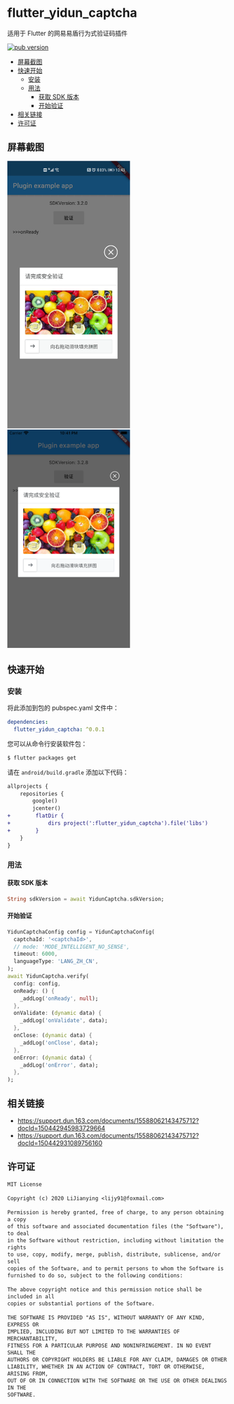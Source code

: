 # flutter_yidun_captcha

适用于 Flutter 的网易易盾行为式验证码插件

[![pub version][pub-image]][pub-url]

[pub-image]: https://img.shields.io/pub/v/flutter_yidun_captcha.svg
[pub-url]: https://pub.dev/packages/flutter_yidun_captcha

<!-- START doctoc generated TOC please keep comment here to allow auto update -->
<!-- DON'T EDIT THIS SECTION, INSTEAD RE-RUN doctoc TO UPDATE -->

- [屏幕截图](#%E5%B1%8F%E5%B9%95%E6%88%AA%E5%9B%BE)
- [快速开始](#%E5%BF%AB%E9%80%9F%E5%BC%80%E5%A7%8B)
  - [安装](#%E5%AE%89%E8%A3%85)
  - [用法](#%E7%94%A8%E6%B3%95)
    - [获取 SDK 版本](#%E8%8E%B7%E5%8F%96-sdk-%E7%89%88%E6%9C%AC)
    - [开始验证](#%E5%BC%80%E5%A7%8B%E9%AA%8C%E8%AF%81)
- [相关链接](#%E7%9B%B8%E5%85%B3%E9%93%BE%E6%8E%A5)
- [许可证](#%E8%AE%B8%E5%8F%AF%E8%AF%81)

<!-- END doctoc generated TOC please keep comment here to allow auto update -->

## 屏幕截图

<div>
  <img src='./screenshots/flutter_yidun_captcha-android.png' width=280>
  <img src='./screenshots/flutter_yidun_captcha-ios.png' width=280>
</div>

## 快速开始

### 安装

将此添加到包的 pubspec.yaml 文件中：

```yaml
dependencies:
  flutter_yidun_captcha: ^0.0.1
```

您可以从命令行安装软件包：

```bash
$ flutter packages get
```

请在 `android/build.gradle` 添加以下代码：

```diff
allprojects {
    repositories {
        google()
        jcenter()
+        flatDir {
+            dirs project(':flutter_yidun_captcha').file('libs')
+        }
    }
}
```

### 用法

#### 获取 SDK 版本

```dart
String sdkVersion = await YidunCaptcha.sdkVersion;
```

#### 开始验证

```dart
YidunCaptchaConfig config = YidunCaptchaConfig(
  captchaId: '<captchaId>',
  // mode: 'MODE_INTELLIGENT_NO_SENSE',
  timeout: 6000,
  languageType: 'LANG_ZH_CN',
);
await YidunCaptcha.verify(
  config: config,
  onReady: () {
    _addLog('onReady', null);
  },
  onValidate: (dynamic data) {
    _addLog('onValidate', data);
  },
  onClose: (dynamic data) {
    _addLog('onClose', data);
  },
  onError: (dynamic data) {
    _addLog('onError', data);
  },
);
```

## 相关链接

- https://support.dun.163.com/documents/15588062143475712?docId=150442945983729664
- https://support.dun.163.com/documents/15588062143475712?docId=150442931089756160

## 许可证

```
MIT License

Copyright (c) 2020 LiJianying <lijy91@foxmail.com>

Permission is hereby granted, free of charge, to any person obtaining a copy
of this software and associated documentation files (the "Software"), to deal
in the Software without restriction, including without limitation the rights
to use, copy, modify, merge, publish, distribute, sublicense, and/or sell
copies of the Software, and to permit persons to whom the Software is
furnished to do so, subject to the following conditions:

The above copyright notice and this permission notice shall be included in all
copies or substantial portions of the Software.

THE SOFTWARE IS PROVIDED "AS IS", WITHOUT WARRANTY OF ANY KIND, EXPRESS OR
IMPLIED, INCLUDING BUT NOT LIMITED TO THE WARRANTIES OF MERCHANTABILITY,
FITNESS FOR A PARTICULAR PURPOSE AND NONINFRINGEMENT. IN NO EVENT SHALL THE
AUTHORS OR COPYRIGHT HOLDERS BE LIABLE FOR ANY CLAIM, DAMAGES OR OTHER
LIABILITY, WHETHER IN AN ACTION OF CONTRACT, TORT OR OTHERWISE, ARISING FROM,
OUT OF OR IN CONNECTION WITH THE SOFTWARE OR THE USE OR OTHER DEALINGS IN THE
SOFTWARE.
```
